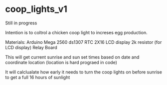 # coop_lights_v1

Still in progress

Intention is to coltrol a chicken coop light to increses egg production. 

Materials:
Arduino Mega 2560
ds1307 RTC
2X16 LCD display
2k resistor (for LCD display)
Relay Board

This will get current sunrise and sun set times based on date and coordinate location (location is hard prograed in code)

It will calclualate how early it needs to turn the coop lights on before sunrise to get a full 16 hours of sunlight
